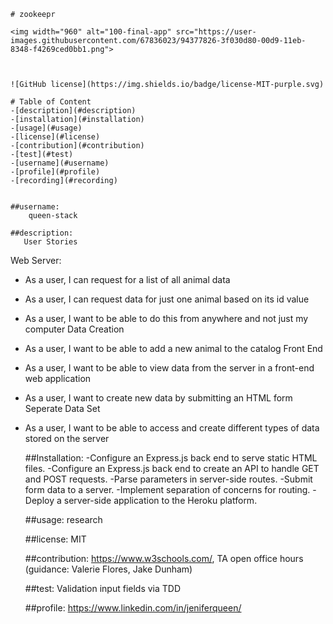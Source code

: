     # zookeepr
    
    <img width="960" alt="100-final-app" src="https://user-images.githubusercontent.com/67836023/94377826-3f030d80-00d9-11eb-8348-f4269ced0bb1.png">

    

    ![GitHub license](https://img.shields.io/badge/license-MIT-purple.svg)

    # Table of Content
    -[description](#description)
    -[installation](#installation)
    -[usage](#usage)
    -[license](#license)
    -[contribution](#contribution)
    -[test](#test)
    -[username](#username)
    -[profile](#profile)
    -[recording](#recording)
    

    ##username:
        queen-stack
    
    ##description:
       User Stories
       
Web Server:
- As a user, I can request for a list of all animal data
- As a user, I can request data for just one animal based on its id value
- As a user, I want to be able to do this from anywhere and not just my computer
Data Creation
- As a user, I want to be able to add a new animal to the catalog
Front End
- As a user, I want to be able to view data from the server in a front-end web application
- As a user, I want to create new data by submitting an HTML form
Seperate Data Set
- As a user, I want to be able to access and create different types of data stored on the server

   
   ##Installation:
    -Configure an Express.js back end to serve static HTML files.
    -Configure an Express.js back end to create an API to handle GET and POST requests.
    -Parse parameters in server-side routes.
    -Submit form data to a server.
    -Implement separation of concerns for routing.
    -Deploy a server-side application to the Heroku platform.
       
    
    ##usage:
        research 
    
    ##license:
        MIT 
    
    ##contribution:
        https://www.w3schools.com/, TA open office hours (guidance: Valerie Flores, Jake Dunham)
    
    ##test:
        Validation input fields via TDD
        
      
   
    ##profile:
        https://www.linkedin.com/in/jeniferqueen/
        
        


